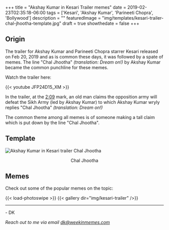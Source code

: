 +++
title = "Akshay Kumar in Kesari Trailer memes"
date = 2019-02-23T02:35:18-06:00
tags = ['Kesari', 'Akshay Kumar', 'Parineeti Chopra', 'Bollywood']
description = ""
featuredImage = "img/templates/kesari-trailer-chal-jhootha-template.jpg"
draft = true
showthedate = false
+++

## Origin

The trailer for Akshay Kumar and Parineeti Chopra starrer Kesari released on Feb 20, 2019 and as is common these days, it was followed by a spate of memes. The line "Chal Jhootha" *(translation: Dream on!)* by Akshay Kumar became the common punchline for these memes.

<!--more-->

Watch the trailer here:

{{< youtube JFP24D15_XM >}}


In the trailer, at the [2:09](https://youtu.be/JFP24D15_XM?t=129) mark, an old man claims the opposition army will defeat the Sikh Army (led by Akshay Kumar) to which Akshay Kumar wryly replies "Chal Jhootha" *(translation: Dream on!)*

The common theme among all memes is of someone making a tall claim which is put down by the line "Chal Jhootha".


## Template

![Akshay Kumar in Kesari trailer Chal Jhootha](img/templates/kesari-trailer-chal-jhootha-template.jpg)
<center>Chal Jhootha</center>

## Memes

Check out some of the popular memes on the topic:

{{< load-photoswipe >}}
{{< gallery dir="img/kesari-trailer" />}}

---
\- DK

*Reach out to me via email [dk@weekinmemes.com](mailto:dk@weekinmemes.com)*
